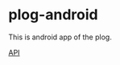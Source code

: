 # plog-android

This is android app of the plog.

[API](https://github.com/funnythingz/go-plog-api)
